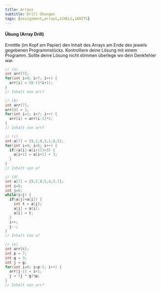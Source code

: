 ```yaml
---
title: Arrays
subtitle: Drill Übungen
tags: [assignment,arrays,1CHELS,1AHITS]
---
```


#### Übung (Array Drill)

Ermittle (im Kopf am Papier) den Inhalt des Arrays am Ende des jeweils gegebenen Programmstücks. Kontrolliere deine Lösung mit einem Programm. Sollte deine Lösung nicht stimmen überlege wo dein Denkfehler war.

```c++
// (a)
int arr[7];
for(int i=0; i<7; i++) {
  arr[i] = 50-(2*i+1);
}
// Inhalt von arr?
```

```c++
// (b)
int arr[7];
arr[0] = 1;
for(int i=1; i<7; i++) {
  arr[i] = arr[i-1]*2;
}
// Inhalt von arr?
```

```c++
// (c)
int a[7] = {9,2,8,3,1,9,5};
for(int i=0; i<6; i++) {
  if((a[i]-a[i+1])>3) {
    a[i+1] = a[i+1] + 3;
  }
}
// Inhalt von a?
```

```c++
// (d)
int a[7] = {9,2,8,5,4,3,7};
int i=0;
int j=6;
while(i<j) {
  if(a[j]<a[i]) {
    int t = a[j];
    a[j] = a[i];
    a[i] = t;
  }
  i++;
  j--;
}
// Inhalt von a?
```

```c++
// (e)
int arr[6];
int p = 7;
int g = 3;
int j = g;
for(int i=0; i<p-1; i++) {
  arr[j-1] = i+1;
  j = (j * g)%p;
}
// Inhalt von arr?
```

